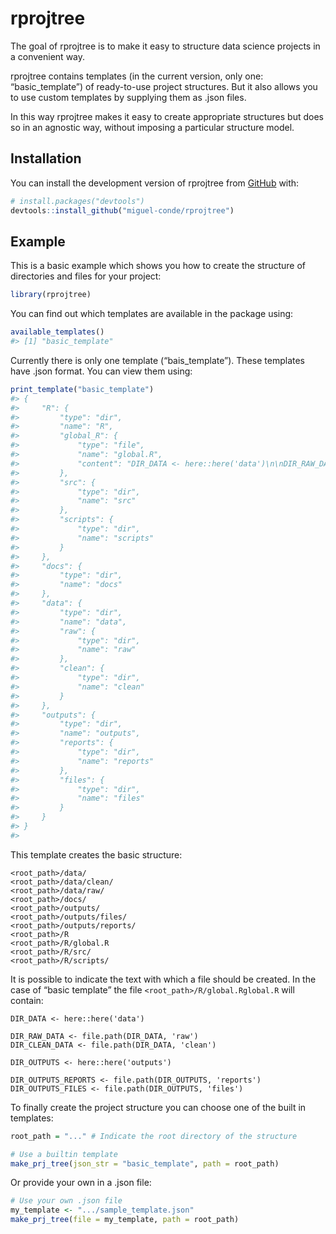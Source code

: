 
<!-- README.md is generated from README.Rmd. Please edit that file -->

# rprojtree

<!-- badges: start -->
<!-- badges: end -->

The goal of rprojtree is to make it easy to structure data science
projects in a convenient way.

rprojtree contains templates (in the current version, only one:
“basic_template”) of ready-to-use project structures. But it also allows
you to use custom templates by supplying them as .json files.

In this way rprojtree makes it easy to create appropriate structures but
does so in an agnostic way, without imposing a particular structure
model.

## Installation

You can install the development version of rprojtree from
[GitHub](https://github.com/) with:

``` r
# install.packages("devtools")
devtools::install_github("miguel-conde/rprojtree")
```

## Example

This is a basic example which shows you how to create the structure of
directories and files for your project:

``` r
library(rprojtree)
```

You can find out which templates are available in the package using:

``` r
available_templates()
#> [1] "basic_template"
```

Currently there is only one template (“bais_template”). These templates
have .json format. You can view them using:

``` r
print_template("basic_template")
#> {
#>     "R": {
#>         "type": "dir",
#>         "name": "R",
#>         "global_R": {
#>             "type": "file",
#>             "name": "global.R",
#>             "content": "DIR_DATA <- here::here('data')\n\nDIR_RAW_DATA <- file.path(DIR_DATA, 'raw')\nDIR_CLEAN_DATA <- file.path(DIR_DATA, 'clean')\n\nDIR_OUTPUTS <- here::here('outputs')\n\nDIR_OUTPUTS_REPORTS <- file.path(DIR_OUTPUTS, 'reports')\nDIR_OUTPUTS_FILES <- file.path(DIR_OUTPUTS, 'files')"
#>         },
#>         "src": {
#>             "type": "dir",
#>             "name": "src"
#>         },
#>         "scripts": {
#>             "type": "dir",
#>             "name": "scripts"
#>         }
#>     },
#>     "docs": {
#>         "type": "dir",
#>         "name": "docs"
#>     },
#>     "data": {
#>         "type": "dir",
#>         "name": "data",
#>         "raw": {
#>             "type": "dir",
#>             "name": "raw"
#>         },
#>         "clean": {
#>             "type": "dir",
#>             "name": "clean"
#>         }
#>     },
#>     "outputs": {
#>         "type": "dir",
#>         "name": "outputs",
#>         "reports": {
#>             "type": "dir",
#>             "name": "reports"
#>         },
#>         "files": {
#>             "type": "dir",
#>             "name": "files"
#>         }
#>     }
#> }
#> 
```

This template creates the basic structure:

    <root_path>/data/
    <root_path>/data/clean/
    <root_path>/data/raw/
    <root_path>/docs/
    <root_path>/outputs/
    <root_path>/outputs/files/
    <root_path>/outputs/reports/
    <root_path>/R
    <root_path>/R/global.R
    <root_path>/R/src/
    <root_path>/R/scripts/

It is possible to indicate the text with which a file should be created.
In the case of “basic template” the file
`<root_path>/R/global.Rglobal.R` will contain:

    DIR_DATA <- here::here('data')

    DIR_RAW_DATA <- file.path(DIR_DATA, 'raw')
    DIR_CLEAN_DATA <- file.path(DIR_DATA, 'clean')

    DIR_OUTPUTS <- here::here('outputs')

    DIR_OUTPUTS_REPORTS <- file.path(DIR_OUTPUTS, 'reports')
    DIR_OUTPUTS_FILES <- file.path(DIR_OUTPUTS, 'files')

To finally create the project structure you can choose one of the built
in templates:

``` r
root_path = "..." # Indicate the root directory of the structure

# Use a builtin template
make_prj_tree(json_str = "basic_template", path = root_path)
```

Or provide your own in a .json file:

``` r
# Use your own .json file
my_template <- ".../sample_template.json" 
make_prj_tree(file = my_template, path = root_path)
```
